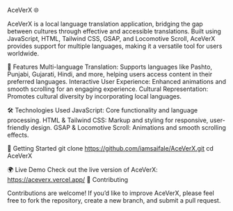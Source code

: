 AceVerX 🌐

AceVerX is a local language translation application, bridging the gap between cultures through effective and accessible translations. Built using JavaScript, HTML, Tailwind CSS, GSAP, and Locomotive Scroll, AceVerX provides support for multiple languages, making it a versatile tool for users worldwide.

🔑 Features
Multi-language Translation: Supports languages like Pashto, Punjabi, Gujarati, Hindi, and more, helping users access content in their preferred languages.
Interactive User Experience: Enhanced animations and smooth scrolling for an engaging experience.
Cultural Representation: Promotes cultural diversity by incorporating local languages.

🛠️ Technologies Used
JavaScript: Core functionality and language processing.
HTML & Tailwind CSS: Markup and styling for responsive, user-friendly design.
GSAP & Locomotive Scroll: Animations and smooth scrolling effects.

🚀 Getting Started
git clone https://github.com/iamsaifale/AceVerX.git
cd AceVerX

🌍 Live Demo
Check out the live version of AceVerX:  https://aceverx.vercel.app/
🤝 Contributing

Contributions are welcome! If you’d like to improve AceVerX, please feel free to fork the repository, create a new branch, and submit a pull request.
